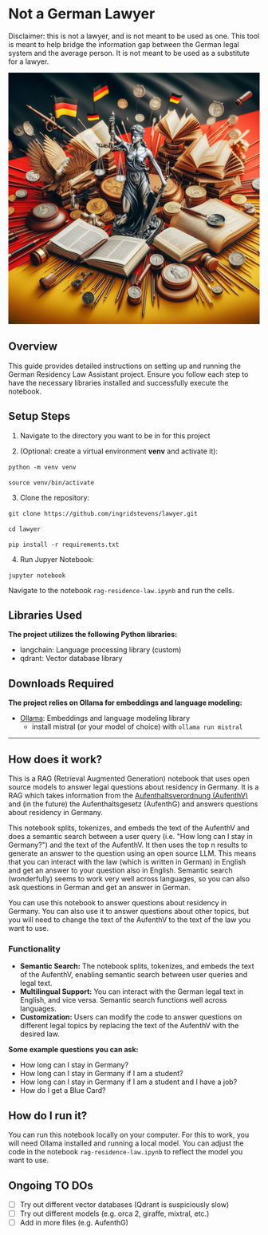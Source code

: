 # Not a German Lawyer 
Disclaimer: this is not a lawyer, and is not meant to be used as one. This tool is meant to help bridge the information gap between the German legal system and the average person. It is not meant to be used as a substitute for a lawyer.

![German Lawyer](/img/german-law.jpeg)

## Overview

This guide provides detailed instructions on setting up and running the German Residency Law Assistant project. Ensure you follow each step to have the necessary libraries installed and successfully execute the notebook.

## Setup Steps

1. Navigate to the directory you want to be in for this project

2. (Optional: create a virtual environment **venv** and activate it):

`python -m venv venv`

`source venv/bin/activate`

3. Clone the repository:

`git clone https://github.com/ingridstevens/lawyer.git`

`cd lawyer`

`pip install -r requirements.txt`

4. Run Jupyer Notebook:

`jupyter notebook`

Navigate to the notebook `rag-residence-law.ipynb` and run the cells.

## Libraries Used

**The project utilizes the following Python libraries:**

- langchain: Language processing library (custom)
- qdrant: Vector database library

## Downloads Required 

**The project relies on Ollama for embeddings and language modeling:**
- [Ollama](https://ollama.ai): Embeddings and language modeling library
    - install mistral (or your model of choice) with `ollama run mistral`

---- 

## How does it work?

This is a RAG (Retrieval Augmented Generation) notebook that uses open source models to answer legal questions about residency in Germany. It is a RAG which takes information from the [Aufenthaltsverordnung (AufenthV)](https://www.gesetze-im-internet.de/aufenthv/BJNR294510004.html) and (in the future) the Aufenthaltsgesetz (AufenthG) and answers questions about residency in Germany.

This notebook splits, tokenizes, and embeds the text of the AufenthV and does a semantic search between a user query (i.e. "How long can I stay in Germany?") and the text of the AufenthV. It then uses the top n results to generate an answer to the question using an open source LLM.
This means that you can interact with the law (which is written in German) in English and get an answer to your question also in English.
Semantic search (wonderfully) seems to work very well across languages, so you can also ask questions in German and get an answer in German.

You can use this notebook to answer questions about residency in Germany. You can also use it to answer questions about other topics, but you will need to change the text of the AufenthV to the text of the law you want to use.

### Functionality 

- **Semantic Search:** The notebook splits, tokenizes, and embeds the text of the AufenthV, enabling semantic search between user queries and legal text.
- **Multilingual Support:** You can interact with the German legal text in English, and vice versa. Semantic search functions well across languages.
- **Customization:** Users can modify the code to answer questions on different legal topics by replacing the text of the AufenthV with the desired law.

**Some example questions you can ask:**
- How long can I stay in Germany?
- How long can I stay in Germany if I am a student?
- How long can I stay in Germany if I am a student and I have a job?
- How do I get a Blue Card?

## How do I run it?
You can run this notebook locally on your computer. For this to work, you will need Ollama installed and running a local model. You can adjust the code in the notebook `rag-residence-law.ipynb` to reflect the model you want to use.

## Ongoing TO DOs
- [ ] Try out different vector databases (Qdrant is suspiciously slow)
- [ ] Try out different models (e.g. orca 2, giraffe, mixtral, etc.)
- [ ] Add in more files (e.g. AufenthG)
